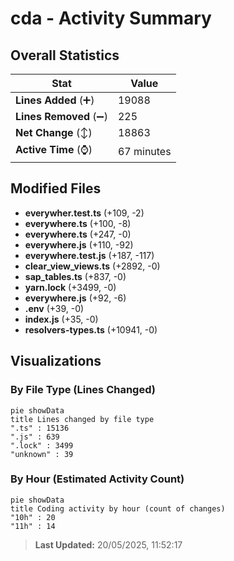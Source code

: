 # cda - Activity Summary 

## Overall Statistics

| Stat                   | Value                                                             |
| ---------------------- | ----------------------------------------------------------------- |
| **Lines Added** (➕)   | 19088                                          |
| **Lines Removed** (➖) | 225                                        |
| **Net Change** (↕)    | 18863                |
| **Active Time** (⌚)   | 67 minutes |


## Modified Files
- **everywher.test.ts** (+109, -2)
- **everywhere.ts** (+100, -8)
- **everywhere.ts** (+247, -0)
- **everywhere.js** (+110, -92)
- **everywhere.test.js** (+187, -117)
- **clear_view_views.ts** (+2892, -0)
- **sap_tables.ts** (+837, -0)
- **yarn.lock** (+3499, -0)
- **everywhere.js** (+92, -6)
- **.env** (+39, -0)
- **index.js** (+35, -0)
- **resolvers-types.ts** (+10941, -0)

## Visualizations

### By File Type (Lines Changed)

```mermaid
pie showData
title Lines changed by file type
".ts" : 15136
".js" : 639
".lock" : 3499
"unknown" : 39
```

### By Hour (Estimated Activity Count)

```mermaid
pie showData
title Coding activity by hour (count of changes)
"10h" : 20
"11h" : 14
```


> **Last Updated:** 20/05/2025, 11:52:17